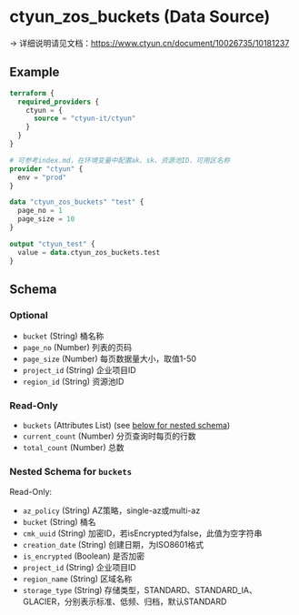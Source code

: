 # ctyun_zos_buckets (Data Source)
-> 详细说明请见文档：https://www.ctyun.cn/document/10026735/10181237



## Example

```terraform
terraform {
  required_providers {
    ctyun = {
      source = "ctyun-it/ctyun"
    }
  }
}

# 可参考index.md，在环境变量中配置ak、sk、资源池ID、可用区名称
provider "ctyun" {
  env = "prod"
}

data "ctyun_zos_buckets" "test" {
  page_no = 1
  page_size = 10
}

output "ctyun_test" {
  value = data.ctyun_zos_buckets.test
}
```

<!-- schema generated by tfplugindocs -->
## Schema

### Optional

- `bucket` (String) 桶名称
- `page_no` (Number) 列表的页码
- `page_size` (Number) 每页数据量大小，取值1-50
- `project_id` (String) 企业项目ID
- `region_id` (String) 资源池ID

### Read-Only

- `buckets` (Attributes List) (see [below for nested schema](#nestedatt--buckets))
- `current_count` (Number) 分页查询时每页的行数
- `total_count` (Number) 总数

<a id="nestedatt--buckets"></a>
### Nested Schema for `buckets`

Read-Only:

- `az_policy` (String) AZ策略，single-az或multi-az
- `bucket` (String) 桶名
- `cmk_uuid` (String) 加密ID，若isEncrypted为false，此值为空字符串
- `creation_date` (String) 创建日期，为ISO8601格式
- `is_encrypted` (Boolean) 是否加密
- `project_id` (String) 企业项目ID
- `region_name` (String) 区域名称
- `storage_type` (String) 存储类型，STANDARD、STANDARD_IA、GLACIER，分别表示标准、低频、归档，默认STANDARD